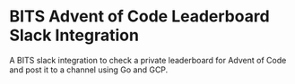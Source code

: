 # BITS Advent of Code Leaderboard Slack Integration
A BITS slack integration to check a private leaderboard for Advent of Code and post it to a channel using Go and GCP.
